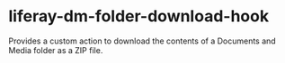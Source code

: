liferay-dm-folder-download-hook
===============================

Provides a custom action to download the contents of a Documents and Media folder as a ZIP file.

